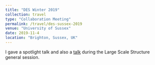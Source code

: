 ```yaml
---
title: "DES Winter 2019"
collection: travel
type: "Collaboration Meeting"
permalink: /travel/des-sussex-2019
venue: "University of Sussex"
date: 2019-11-4
location: "Brighton, Sussex, UK"
---
```

I gave a spotlight talk and also a [talk]({{site.baseurl}}/talk/des-winter-2019-talk) during the Large Scale Structure general session.
